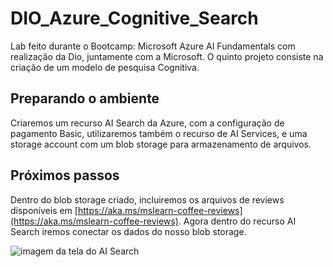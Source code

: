 # DIO_Azure_Cognitive_Search
Lab feito durante o Bootcamp: Microsoft Azure AI Fundamentals com realização da Dio, juntamente com a Microsoft. O quinto projeto consiste na criação de um modelo de pesquisa Cognitiva.

## Preparando o ambiente
Criaremos um recurso AI Search da Azure, com a configuração de pagamento Basic, utilizaremos também o recurso de AI Services, e uma storage account com um blob storage para armazenamento de arquivos.

## Próximos passos
Dentro do blob storage criado, incluiremos os arquivos de reviews disponíveis em [https://aka.ms/mslearn-coffee-reviews](https://aka.ms/mslearn-coffee-reviews).
Agora dentro do recurso AI Search iremos conectar os dados do nosso blob storage.

![imagem da tela do AI Search](https://evertonaraujo.pro/wp-content/uploads/2024/02/Captura-de-tela-2024-02-07-233217.png)



